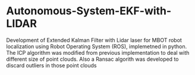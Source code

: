 # Autonomous-System-EKF-with-LIDAR
Development of Extended Kalman Filter with Lidar laser for MBOT robot localization using Robot Operating System (ROS), implemetned in python. The ICP algorithm was modified from previous implementation to deal with different size of point clouds. Also a Ransac algorith was developed to discard outliers in those point clouds
